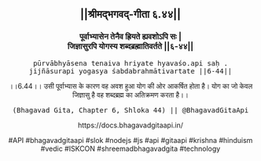 <center><h2>||श्रीमद्‍भगवद्‍-गीता ६.४४||</h2>
<h3>पूर्वाभ्यासेन तेनैव ह्रियते ह्यवशोऽपि सः |<br/>जिज्ञासुरपि योगस्य शब्दब्रह्मातिवर्तते ||६-४४||</h3>
<pre>pūrvābhyāsena tenaiva hriyate hyavaśo.api saḥ .<br/>jijñāsurapi yogasya śabdabrahmātivartate ||6-44||</pre>
<p>।।6.44।। उसी पूर्वाभ्यास के कारण वह अवश हुआ योग की ओर आकर्षित होता है। योग का जो केवल जिज्ञासु है वह शब्दब्रह्म का अतिक्रमण करता है।।</p>
<pre>(Bhagavad Gita, Chapter 6, Shloka 44) || @BhagavadGitaApi</pre><p>https://docs.bhagavadgitaapi.in/</p><p>#API #bhagavadgitaapi #slok #nodejs #js #api #gitaapi #krishna #hinduism #vedic #ISKCON #shreemadbhagavadgita #technology</p></center>